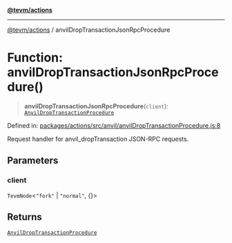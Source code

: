 [**@tevm/actions**](../README.md)

***

[@tevm/actions](../globals.md) / anvilDropTransactionJsonRpcProcedure

# Function: anvilDropTransactionJsonRpcProcedure()

> **anvilDropTransactionJsonRpcProcedure**(`client`): [`AnvilDropTransactionProcedure`](../type-aliases/AnvilDropTransactionProcedure.md)

Defined in: [packages/actions/src/anvil/anvilDropTransactionProcedure.js:8](https://github.com/evmts/tevm-monorepo/blob/main/packages/actions/src/anvil/anvilDropTransactionProcedure.js#L8)

Request handler for anvil_dropTransaction JSON-RPC requests.

## Parameters

### client

`TevmNode`\<`"fork"` \| `"normal"`, \{\}\>

## Returns

[`AnvilDropTransactionProcedure`](../type-aliases/AnvilDropTransactionProcedure.md)
